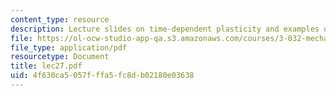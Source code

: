 ```yaml
---
content_type: resource
description: Lecture slides on time-dependent plasticity and examples of creep failure.
file: https://ol-ocw-studio-app-qa.s3.amazonaws.com/courses/3-032-mechanical-behavior-of-materials-fall-2007/4f630ca5057fffa5fc8db02180e03638_lec27.pdf
file_type: application/pdf
resourcetype: Document
title: lec27.pdf
uid: 4f630ca5-057f-ffa5-fc8d-b02180e03638
---
```

